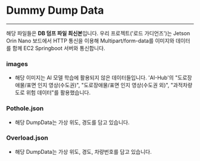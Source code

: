 # Dummy Dump Data
---

해당 파일들은 **DB 덤프 파일 최신본**입니다.
우리 프로젝트('로드 가디언즈')는 Jetson Orin Nano 보드에서 HTTP 통신을 이용해
Multipart/form-data를 이미지와 데이터를 함께 EC2 Springboot 서버와 통신합니다. 

### images
- 해당 이미지는 AI 모델 학습에 활용되지 않은 데이터들입니다.
'AI-Hub'의 "도로장애물/표면 인지 영상(수도권)", "도로장애물/표면 인지 영상(수도권 외)", "과적차량 도로 위험 데이터"를 활용했습니다.

### Pothole.json
- 해당 DumpData는 가상 위도, 경도를 담고 있습니다.

### Overload.json
- 해당 DumpData는 가상 위도, 경도, 차량번호를 담고 있습니다.